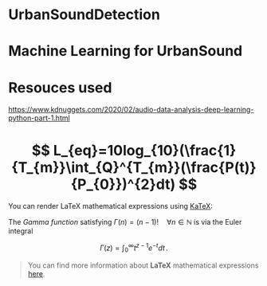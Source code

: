 # UrbanSoundDetection
# Machine Learning for UrbanSound

# Resouces used
  https://www.kdnuggets.com/2020/02/audio-data-analysis-deep-learning-python-part-1.html


# $$ L_{eq}=10log_{10}(\frac{1}{T_{m}}\int_{Q}^{T_{m}}(\frac{P(t)}{P_{0}})^{2}dt) $$
You can render LaTeX mathematical expressions using [KaTeX](https://khan.github.io/KaTeX/):

The *Gamma function* satisfying $\Gamma(n) = (n-1)!\quad\forall n\in\mathbb N$ is via the Euler integral

$$
\Gamma(z) = \int_0^\infty t^{z-1}e^{-t}dt\,.
$$

> You can find more information about **LaTeX** mathematical expressions [here](http://meta.math.stackexchange.com/questions/5020/mathjax-basic-tutorial-and-quick-reference).

